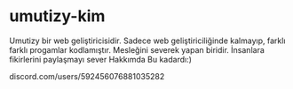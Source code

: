 # umutizy-kim
Umutizy bir web geliştiricisidir. Sadece web geliştiriciliğinde kalmayıp, farklı farklı progamlar kodlamıştır. Mesleğini severek yapan biridir. İnsanlara fikirlerini paylaşmayı sever Hakkımda Bu kadardı:)

discord.com/users/592456076881035282
